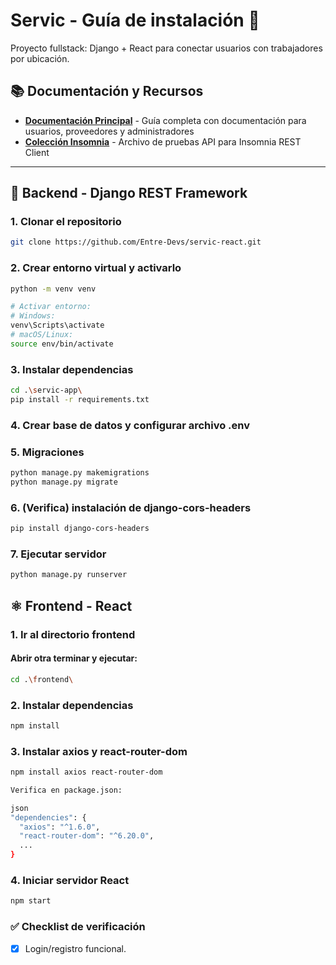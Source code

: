 
# Servic - Guía de instalación 🔧

Proyecto fullstack: Django + React para conectar usuarios con trabajadores por ubicación.

## 📚 Documentación y Recursos

- **[Documentación Principal](./servic-app/docs/README.md)** - Guía completa con documentación para usuarios, proveedores y administradores
- **[Colección Insomnia](./Insomnia_2025-09-21.yaml)** - Archivo de pruebas API para Insomnia REST Client

---

## 🐍 Backend - Django REST Framework

### 1. Clonar el repositorio
```bash  
git clone https://github.com/Entre-Devs/servic-react.git
```

### 2. Crear entorno virtual y activarlo
```bash  
python -m venv venv

# Activar entorno:
# Windows:
venv\Scripts\activate
# macOS/Linux:
source env/bin/activate

```
### 3. Instalar dependencias
```bash
cd .\servic-app\
pip install -r requirements.txt
```
### 4. Crear base de datos y configurar archivo .env

### 5. Migraciones
```bash  
python manage.py makemigrations
python manage.py migrate
```
### 6. (Verifica) instalación de django-cors-headers
```bash  
pip install django-cors-headers
```
### 7. Ejecutar servidor
```bash  
python manage.py runserver
```
## ⚛️ Frontend - React

### 1. Ir al directorio frontend

#### Abrir otra terminar y ejecutar:
```bash  
cd .\frontend\
```
### 2. Instalar dependencias
```bash 
npm install
``` 
### 3. Instalar axios y react-router-dom
```bash 
npm install axios react-router-dom

Verifica en package.json:

json
"dependencies": {
  "axios": "^1.6.0",
  "react-router-dom": "^6.20.0",
  ...
}
```
### 4. Iniciar servidor React
```bash 
npm start
```

### ✅ Checklist de verificación

- [x] Login/registro funcional.
